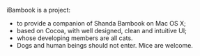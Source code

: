 iBambook is a project:

* to provide a companion of Shanda Bambook on Mac OS X;
* based on Cocoa, with well designed, clean and intuitive UI;
* whose developing members are all cats.
* Dogs and human beings should not enter. Mice are welcome.